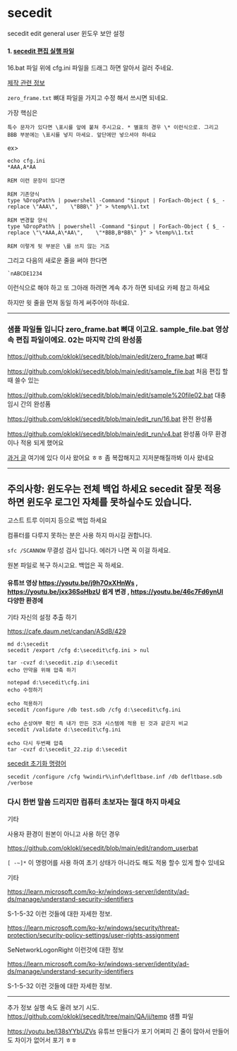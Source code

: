 # secedit
secedit edit general user 윈도우 보안 설정

#### 1. [secedit 편집 실행 파일](https://github.com/oklokl/secedit/releases/tag/batch_file)

16.bat 파일 위에 cfg.ini 파일을 드래그 하면 알아서 걸러 주네요.

[제작 관련 정보](https://cafe.daum.net/candan/Lrrl/5)

`zero_frame.txt` 뼈대 파일을 가지고 수정 해서 쓰시면 되네요. 

가장 핵심은 

`특수 문자가 있다면 \표시를 앞에 붙쳐 주시고요. * 별표의 경우 \* 이런식으로. 그리고 BBB 부분에는 \표시를 넣지 마세요. 앞단에만 넣으셔야 하네요`

ex>
```
echo cfg.ini 
*AAA,A*AA

REM 이런 문장이 있다면

REM 기존양식
type %DropPath% | powershell -Command "$input | ForEach-Object { $_ -replace \"AAA\",	 \"BBB\" }" > %temp%\1.txt

REM 변경할 양식
type %DropPath% | powershell -Command "$input | ForEach-Object { $_ -replace \"\*AAA,A\*AA\",	 \"*BBB,B*BB\" }" > %temp%\1.txt

REM 이렇게 뒷 부분은 \를 쓰지 않는 거죠 
```

그리고 다음의 새로운 줄을 써야 한다면
```
`nABCDE1234
```
이런식으로 해야 하고 또 그아래 하려면 계속 추가 하면 되네요 카페 참고 하세요

하지만 윗 줄을 먼져 동일 하게 써주어야 하네요.

***

### 샘플 파일들 입니다 zero_frame.bat 뼈대 이고요.  sample_file.bat 영상속 편집 파일이에요. 02는 마지막 간의 완성품 

https://github.com/oklokl/secedit/blob/main/edit/zero_frame.bat 뼈대

https://github.com/oklokl/secedit/blob/main/edit/sample_file.bat 처음 편집 할때 쓸수 있는

https://github.com/oklokl/secedit/blob/main/edit/sample%20file02.bat 대충 임시 간의 완성품 

https://github.com/oklokl/secedit/blob/main/edit_run/16.bat  완전 완성품

https://github.com/oklokl/secedit/blob/main/edit_run/v4.bat 완성품 아무 환경이나 적용 되게 했어요 


[과거 글](https://github.com/oklokl/advfirewall-ip-list-firehol_level1.netset/releases/tag/secedit) 여기에 있다 이사 왔어요 ㅎㅎ 좀 복잡해지고 지저분해질까봐 이사 왔네요

***

## 주의사항: 윈도우는 전체 백업 하세요 secedit 잘못 적용 하면 윈도우 로그인 자체를 못하실수도 있습니다.

고스트 트루 이미지 등으로 백업 하세요

컴퓨터를 다루지 못하는 분은 사용 하지 마시길 권합니다.

`sfc /SCANNOW` 무결성 검사 입니다. 에러가 나면 꼭 이걸 하세요.

원본 파일로 복구 하시고요. 백업은 꼭 하세요.

#### 유튜브 영상 https://youtu.be/j9h7OxXHnWs , https://youtu.be/jxx36SoHbzU 쉽게 변경 , https://youtu.be/46c7Fd6ynUI 다양한 환경에

기타 자신의 설정 추출 하기

https://cafe.daum.net/candan/ASdB/429

```
md d:\secedit 
secedit /export /cfg d:\secedit\cfg.ini > nul

tar -cvzf d:\secedit.zip d:\secedit
echo 만약을 위해 압축 하기

notepad d:\secedit\cfg.ini
echo 수정하기

echo 적용하기
secedit /configure /db test.sdb /cfg d:\secedit\cfg.ini

echo 손상여부 확인 즉 내가 만든 것과 시스템에 적용 된 것과 같은지 비교
secedit /validate d:\secedit\cfg.ini 

echo 다시 두번째 압축
tar -cvzf d:\secedit_22.zip d:\secedit
```

[secedit 초기화 명령어](https://www.tenforums.com/tutorials/68588-reset-local-security-policy-settings-default-windows.html)

`secedit /configure /cfg %windir%\inf\defltbase.inf /db defltbase.sdb /verbose`


### 다시 한번 말씀 드리지만 컴퓨터 초보자는 절대 하지 마세요

기타

사용자 환경이 원본이 아니고 사용 하던 경우

https://github.com/oklokl/secedit/blob/main/edit/random_userbat

`[ -~]*` 이 명령어를 사용 하여 초기 상태가 아니라도 해도 적용 할수 있게 할수 있네요

기타 

https://learn.microsoft.com/ko-kr/windows-server/identity/ad-ds/manage/understand-security-identifiers

S-1-5-32 이런 것들에 대한 자세한 정보.

https://learn.microsoft.com/ko-kr/windows/security/threat-protection/security-policy-settings/user-rights-assignment

SeNetworkLogonRight 이런것에 대한 정보

https://learn.microsoft.com/ko-kr/windows-server/identity/ad-ds/manage/understand-security-identifiers

S-1-5-32 이런 것들에 대한 자세한 정보.

***

추가 정보 실행 속도 올려 보기 시도. https://github.com/oklokl/secedit/tree/main/QA/jj/temp 샘플 파일

https://youtu.be/I38sYYbUZVs 유튜브 만들다가 포기 어쩌피 긴 줄이 많아서 만들어도 차이가 없어서 포기 ㅎㅎ 
